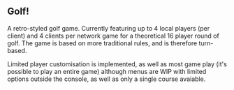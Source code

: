 Golf!
-----

A retro-styled golf game. Currently featuring up to 4 local players (per client) and 4 clients per network game for a theoretical 16 player round of golf. The game is based on more traditional rules, and is therefore turn-based.

Limited player customisation is implemented, as well as most game play (it's possible to play an entire game) although menus are WIP with limited options outside the console, as well as only a single course avaiable. 